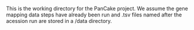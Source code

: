 This is the working directory for the PanCake project. We assume the gene mapping data steps have already been run and .tsv files named after the acession run are stored in a /data directory.
